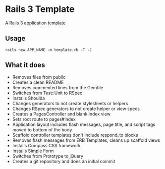 # Rails 3 Template

A Rails 3 application template

## Usage

`rails new APP_NAME -m template.rb -T -J`

## What it does
* Removes files from public
* Creates a clean README
* Removes commented lines from the Gemfile
* Switches from Test::Unit to RSpec
* Installs Shoulda
* Changes generators to not create stylesheets or helpers
* Changes RSpec generators to not create helper or view specs 
* Creates a PagesController and blank index view
* Sets root route to pages#index
* Application layout includes flash messages, page title, and script tags moved to bottom of the body
* Scaffold controller templates don't include respond_to blocks
* Removes flash messages from ERB Templates, cleans up scaffold views
* Installs Compass CSS framework
* Installs Simple Form
* Switches from Prototype to jQuery
* Creates a git repository and does an initial commit
